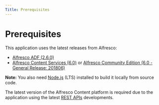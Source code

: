 ```yaml
---
Title: Prerequisites
---
```


# Prerequisites

This application uses the latest releases from Alfresco:

- [Alfresco ADF (2.6.0)](https://community.alfresco.com/community/application-development-framework/pages/get-started)
- [Alfresco Content Services (6.0)](https://www.alfresco.com/platform/content-services-ecm)
  or [Alfresco Community Edition (6.0 - General Release: 201806)](https://www.alfresco.com/products/community/download)

**Note:** You also need [Node.js](https://nodejs.org/en/) (LTS) installed to build it locally from source code.

The latest version of the Alfresco Content platform is required
due to the application using the latest [REST APIs](https://docs.alfresco.com/5.2/pra/1/topics/pra-welcome.html) developments.